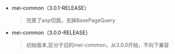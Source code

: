 - mei-common（3.0.1-RELEASE）
  > 完善了aop切面，去掉BasePageQuery
- mei-common（3.0.0-RELEASE）
  > 初始版本,区分于旧的mei-common，从3.0.0开始，不向下兼容
